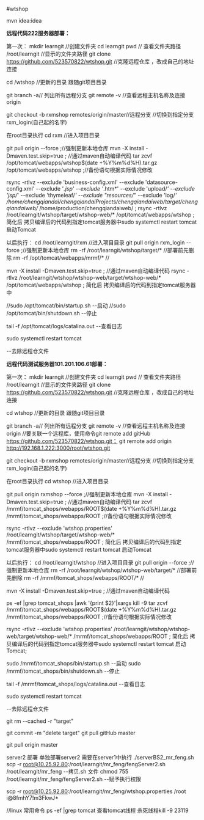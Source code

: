 #wtshop

mvn idea:idea


**远程代码222服务器部署：**

第一次：
mkdir learngit //创建文件夹
cd learngit
pwd   // 查看文件夹路径
/root/learngit   //显示的文件夹路径
git clone https://github.com/523570822/wtshop.git  //克隆远程仓库 ，改成自己的地址连接


cd /wtshop //更新的目录 跟随git项目目录

git branch -a// 列出所有远程分支
  git remote -v   //查看远程主机名称及连接 origin

git checkout  -b rxmshop  remotes/origin/master//远程分支   //切换到指定分支  rxm_login(自己起的名字)


 在root目录执行
 cd rxm  //进入项目目录
 
 git pull origin   --force ;//强制更新本地仓库
 mvn -X install -Dmaven.test.skip=true ; //通过maven自动编译代码
 tar zcvf /opt/tomcat/webapps/wtshop$(date +%Y%m%d%H).tar.gz /opt/tomcat/webapps/wtshop ;//备份语句根据实际情况修改
 
 rsync -rtlvz  --exclude 'business-config.xml' --exclude 'datasource-config.xml'  --exclude '*.jsp'   --exclude '*.htm*' --exclude 'upload/*'  --exclude 'jsp/*'  --exclude 'thymeleaf/*'  --exclude "resources/*" --exclude 'log/*' /home/chengqiandai/chengqiandaiProjects/chengqiandaiweb/target/chengqiandaiweb/*  /home/production/chengqiandaiweb/ ;
rsync -rtlvz  /root/learngit/wtshop/target/wtshop-web/*  /opt/tomcat/webapps/wtshop  ;   简化后 拷贝编译后的代码到指定tomcat服务器中sudo systemctl restart tomcat  启动Tomcat
 
 

以后执行：
cd /root/learngit/rxm    //进入项目目录
git pull origin rxm_login  --force ;//强制更新本地仓库
rm -rf /root/learngit/wtshop/target/*     //部署前先删除
rm -rf /opt/tomcat/webapps/mrmf/*     //

mvn -X install -Dmaven.test.skip=true ; //通过maven自动编译代码
rsync -rtlvz  /root/learngit/wtshop/wtshop-web/target/wtshop-web/*  /opt/tomcat/webapps/wtshop ;   简化后 拷贝编译后的代码到指定tomcat服务器中


//sudo /opt/tomcat/bin/startup.sh --启动
//sudo /opt/tomcat/bin/shutdown.sh --停止

tail -f /opt/tomcat/logs/catalina.out  --查看日志

sudo systemctl restart tomcat

--去除远程仓文件




**远程代码测试服务器101.201.106.61部署：**

第一次：
mkdir learngit //创建文件夹
cd learngit
pwd   // 查看文件夹路径
/root/learngit   //显示的文件夹路径
git clone https://github.com/523570822/wtshop.git  //克隆远程仓库 ，改成自己的地址连接


cd wtshop //更新的目录 跟随git项目目录

git branch -a// 列出所有远程分支
  git remote -v   //查看远程主机名称及连接 origin
  //要关联一个远程库，使用命令git remote add gitHub https://github.com/523570822/wtshop.git； git remote add origin http://192.168.1.222:3000/root/wtshop.git

git checkout  -b rxmshop  remotes/origin/master//远程分支   //切换到指定分支  rxm_login(自己起的名字)


 在root目录执行
 cd wtshop   //进入项目目录
 
 git pull origin rxmshop  --force ;//强制更新本地仓库
 mvn -X install -Dmaven.test.skip=true ; //通过maven自动编译代码
 tar zcvf /mrmf/tomcat_shops/webapps/ROOT$(date +%Y%m%d%H).tar.gz /mrmf/tomcat_shops/webapps/ROOT ;//备份语句根据实际情况修改
 
 
rsync -rtlvz --exclude 'wtshop.properties'  /root/learngit/wtshop/target/wtshop-web/*  /mrmf/tomcat_shops/webapps/ROOT  ;   简化后 拷贝编译后的代码到指定tomcat服务器中sudo systemctl restart tomcat  启动Tomcat
 
 

以后执行：
cd /root/learngit/wtshop //进入项目目录
git pull origin   --force ;//强制更新本地仓库
rm -rf /root/learngit/wtshop/wtshop-web/target/*     //部署前先删除
rm -rf /mrmf/tomcat_shops/webapps/ROOT/*     //


mvn -X install -Dmaven.test.skip=true ; //通过maven自动编译代码


ps -ef |grep tomcat_shops |awk '{print $2}'|xargs kill -9
tar zcvf /mrmf/tomcat_shops/webapps/ROOT$(date +%Y%m%d%H).tar.gz /mrmf/tomcat_shops/webapps/ROOT ;//备份语句根据实际情况修改
 
rsync -rtlvz --exclude 'wtshop.properties' /root/learngit/wtshop/wtshop-web/target/wtshop-web/*  /mrmf/tomcat_shops/webapps/ROOT  ;   简化后 拷贝编译后的代码到指定tomcat服务器中sudo systemctl restart tomcat  启动Tomcat; 




 sudo /mrmf/tomcat_shops/bin/startup.sh  --启动
 sudo /mrmf/tomcat_shops/bin/shutdown.sh  --停止
 
 
tail -f /mrmf/tomcat_shops/logs/catalina.out  --查看日志

sudo systemctl restart tomcat

--去除远程仓文件

git rm --cached -r  "target"


 git commit -m "delete target"
 git pull gitHub master
 
  git pull  origin master
  
  
  server2 部署
  单独部署server2 需要在server1中执行 ./serverBS2_mr_feng.sh
  scp -r   root@10.25.92.80:/root/learngit/mr_feng/fengServer2.sh   /root/learngit/mr_feng    --拷贝.sh 文件
  chmod 755 /root/learngit/mr_feng/fengServer2.sh   --赋予执行权限
  
  scp -r   root@10.25.92.80:/root/learngit/mr_feng/wtshop.properties /root
  i@8fmhY7!m3FkwJ*
  
  
  
  //linux 常用命令
   ps -ef |grep tomcat  查看tomcat线程
   杀死线程kill -9 23119
  
  

 





